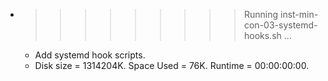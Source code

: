 * >>>>>>>>> Running inst-min-con-03-systemd-hooks.sh ...
  * Add systemd hook scripts.
  * Disk size = 1314204K. Space Used = 76K. Runtime = 00:00:00:00.
